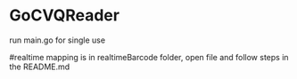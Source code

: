 # GoCVQReader


run main.go for single use

#realtime mapping is in realtimeBarcode folder, open file and follow steps in the README.md


